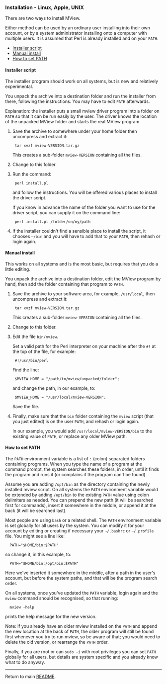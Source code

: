 ### Installation - Linux, Apple, UNIX

There are two ways to install MView.

Either method can be used by an ordinary user installing into their own
account, or by a system administrator installing onto a computer with multiple
users. It is assumed that Perl is already installed and on your `PATH`.

* [Installer script](#installer-script)
* [Manual install](#manual-install)
* [How to set PATH](#how-to-set-path)


#### Installer script

The installer program should work on all systems, but is new and relatively
experimental.

You unpack the archive into a destination folder and run the installer from
there, following the instructions. You may have to edit `PATH` afterwards.

Explanation: the installer puts a small mview driver program into a folder on
`PATH` so that it can be run easily by the user. The driver knows the location
of the unpacked MView folder and starts the real MView program.

1. Save the archive to somewhere under your home folder then uncompress
   and extract it:

        tar xvzf mview-VERSION.tar.gz

   This creates a sub-folder `mview-VERSION` containing all the files.

2. Change to this folder.

3. Run the command:

        perl install.pl

   and follow the instructions. You will be offered various places to install
   the driver script.

   If you know in advance the name of the folder you want to use for the
   driver script, you can supply it on the command line:

        perl install.pl /folder/on/my/path

4. If the installer couldn't find a sensible place to install the script, it
   chooses `~/bin` and you will have to add that to your `PATH`, then rehash
   or login again.


#### Manual install

This works on all systems and is the most basic, but requires that you do a
little editing.

You unpack the archive into a destination folder, edit the MView program by
hand, then add the folder containing that program to `PATH`.

1. Save the archive to your software area, for example, `/usr/local`, then
   uncompress and extract it:

        tar xvzf mview-VERSION.tar.gz

   This creates a sub-folder `mview-VERSION` containing all the files.

2. Change to this folder.

3. Edit the file `bin/mview`.

   Set a valid path for the Perl interpreter on your machine after the `#!`
   at the top of the file, for example:

        #!/usr/bin/perl

   Find the line:

        $MVIEW_HOME = "/path/to/mview/unpacked/folder";

   and change the path, in our example, to:

        $MVIEW_HOME = "/usr/local/mview-VERSION";

   Save the file.

4. Finally, make sure that the `bin` folder containing the `mview` script
   (that you just edited) is on the user `PATH`, and rehash or login again.

   In our example, you would add `/usr/local/mview-VERSION/bin` to the
   existing value of `PATH`, or replace any older MView path.


#### How to set PATH

The `PATH` environment variable is a list of `:` (colon) separated folders
containing programs. When you type the name of a program at the command
prompt, the system searches these folders, in order, until it finds the
program and runs it (or complains if the program can't be found).

Assume you are adding `/opt/bin` as the directory containing the newly
installed mview script. On all systems the `PATH` environment variable would
be extended by adding `/opt/bin` to the existing `PATH` value using colon
delimiters as needed. You can prepend the new path (it will be searched first
for commands), insert it somewhere in the middle, or append it at the back (it
will be searched last).

Most people are using `bash` or a related shell. The `PATH` environment
variable is set globally for all users by the system. You can modify it for
your account by editing or creating if necessary your `~/.bashrc` or
`~/.profile` file. You might see a line like:

      PATH="$HOME/bin:$PATH"

so change it, in this example, to:

      PATH="$HOME/bin:/opt/bin:$PATH"

Here we've inserted it somewhere in the middle, after a path in the user's
account, but before the system paths, and that will be the program search
order.

On all systems, once you've updated the `PATH` variable, login again and the
`mview` command should be recognised, so that running:

      mview -help

prints the help message for the new version.

Note: if you already have an older mview installed on the `PATH` and append
the new location at the back of `PATH`, the older program will still be
found first whenever you try to run mview, so be aware of that; you would need
to delete the old version, or rearrange the `PATH` order.

Finally, if you are root or can `sudo -i` with root privileges you can set
`PATH` globally for all users, but details are system specific and you
already know what to do anyway.

---

Return to main [README](README.md).

